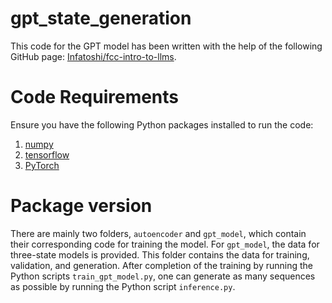 # gpt_state_generation

This code for the GPT model has been written with the help of the following GitHub page: [Infatoshi/fcc-intro-to-llms](https://github.com/Infatoshi/fcc-intro-to-llms).

# Code Requirements

Ensure you have the following Python packages installed to run the code:

1. [numpy](https://numpy.org/)
2. [tensorflow](https://www.tensorflow.org/)
3. [PyTorch](https://pytorch.org/)

# Package version

There are mainly two folders, `autoencoder` and `gpt_model`, which contain their corresponding code for training the model. For `gpt_model`, the data for three-state models is provided. This folder contains the data for training, validation, and generation. After completion of the training by running the Python scripts `train_gpt_model.py`, one can generate as many sequences as possible by running the Python script `inference.py`.


